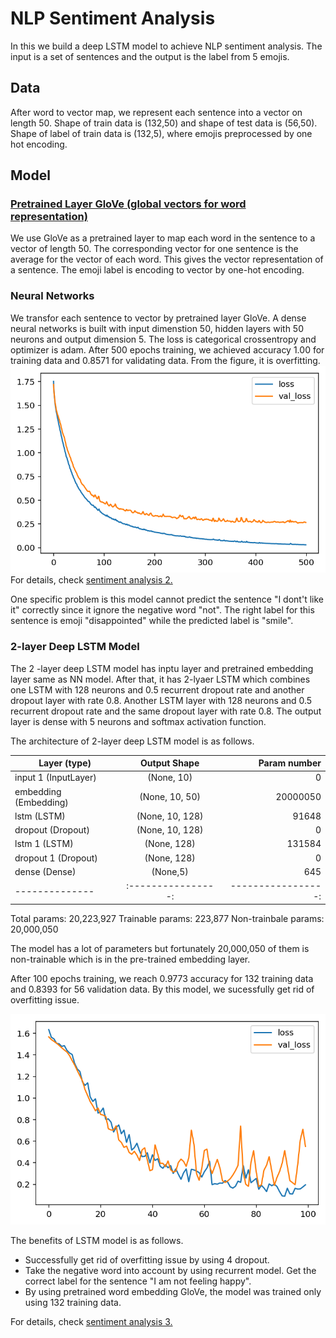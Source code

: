 # NLP Sentiment Analysis 


In this we build a deep LSTM model to achieve NLP sentiment analysis. The input is a set of sentences and the output is the label from 5 emojis. 

## Data
After word to vector map, we represent each sentence into a vector on length 50. Shape of train data is (132,50) and shape of test data is (56,50). Shape of label of train data is (132,5), where emojis preprocessed by one hot encoding. 

## Model

### [Pretrained Layer GloVe (global vectors for word representation)](https://nlp.stanford.edu/projects/glove/) 
We use GloVe as a pretrained layer to map each word in the sentence to a vector of length 50. The corresponding vector for one sentence is the average for the vector of each word. This gives the vector representation of a sentence. The emoji label is encoding to vector by one-hot encoding. 

### Neural Networks 
We transfor each sentence to vector by pretrained layer GloVe. A dense neural networks is built with input dimenstion 50, hidden layers with 50 neurons and output dimension 5. The loss is categorical crossentropy and optimizer is adam. After 500 epochs training, we achieved accuracy 1.00 for training data and 0.8571 for validating data. From the figure, it is overfitting. 
![NN Performance](pic/performance_nn.png)
For details, check [sentiment analysis 2.](sentiment_analysis_p2_Huiwen.ipynb)

One specific problem is this model cannot predict the sentence "I dont't like it" correctly since it ignore the negative word "not". The right label for this sentence is emoji "disappointed" while the predicted label is "smile". 


### 2-layer Deep LSTM Model
The 2 -layer deep LSTM model has inptu layer and pretrained embedding layer same as NN model.  After that, it has 2-lyaer LSTM which combines one LSTM with 128 neurons and 0.5 recurrent dropout rate and another dropout layer with rate 0.8. Another LSTM layer with 128 neurons and 0.5 recurrent dropout rate and the same dropout layer with rate 0.8. The output layer is dense with 5 neurons and softmax activation function. 

The architecture of 2-layer deep LSTM model is as follows. 

| Layer (type)  | Output Shape | Param number| 
| -------------- |:----------------:| -----------------:|
| input 1 (InputLayer) | (None, 10) | 0                 |
|embedding (Embedding) | (None, 10, 50) | 20000050 |
|lstm (LSTM) | (None, 10, 128) | 91648 |
|dropout (Dropout) | (None, 10, 128) | 0 |
|lstm 1 (LSTM) | (None, 128) | 131584 |
| dropout 1 (Dropout) | (None, 128) | 0 |
| dense (Dense) |(None,5) | 645 |
| -------------- |:----------------:| -----------------:|
Total params: 20,223,927
Trainable params: 223,877
Non-trainbale params: 20,000,050

The model has a lot of parameters but fortunately 20,000,050 of them is non-trainable which is in the pre-trained embedding layer. 

After 100 epochs training, we reach 0.9773 accuracy for 132 training data and 0.8393 for 56 validation data. By this model, we sucessfully get rid of overfitting issue. 

![LSTM Performance](pic/performance_lstm.png)

The benefits of LSTM model is as follows. 
* Successfully get rid of overfitting issue by using 4 dropout. 
* Take the negative word into account by using recurrent model. Get the correct label for the sentence "I am not feeling happy". 
* By using pretrained word embedding GloVe, the model was trained only using 132 training data. 

For details, check [sentiment analysis 3.](sentiment_analysis_p3_Huiwen.ipynb)



